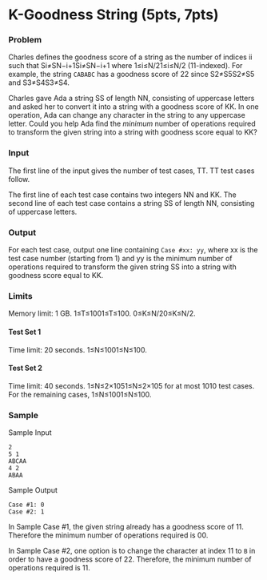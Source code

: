 # K-Goodness String (5pts, 7pts)

### Problem

Charles defines the goodness score of a string as the number of indices ii such that Si≠SN−i+1Si≠SN−i+1 where 1≤i≤N/21≤i≤N/2 (11-indexed). For example, the string `CABABC` has a goodness score of 22 since S2≠S5S2≠S5 and S3≠S4S3≠S4.

Charles gave Ada a string SS of length NN, consisting of uppercase letters and asked her to convert it into a string with a goodness score of KK. In one operation, Ada can change any character in the string to any uppercase letter. Could you help Ada find the *minimum* number of operations required to transform the given string into a string with goodness score equal to KK?

### Input

The first line of the input gives the number of test cases, TT. TT test cases follow.

The first line of each test case contains two integers NN and KK. The second line of each test case contains a string SS of length NN, consisting of uppercase letters.

### Output

For each test case, output one line containing `Case #xx: yy`, where xx is the test case number (starting from 1) and yy is the minimum number of operations required to transform the given string SS into a string with goodness score equal to KK.

### Limits

Memory limit: 1 GB.
1≤T≤1001≤T≤100.
0≤K≤N/20≤K≤N/2.

#### Test Set 1

Time limit: 20 seconds.
1≤N≤1001≤N≤100.

#### Test Set 2

Time limit: 40 seconds.
1≤N≤2×1051≤N≤2×105 for at most 1010 test cases.
For the remaining cases, 1≤N≤1001≤N≤100.



### Sample

Sample Input

```
2
5 1
ABCAA
4 2
ABAA
```

Sample Output

```
Case #1: 0
Case #2: 1
```

In Sample Case #1, the given string already has a goodness score of 11. Therefore the minimum number of operations required is 00.

In Sample Case #2, one option is to change the character at index 11 to `B` in order to have a goodness score of 22. Therefore, the minimum number of operations required is 11.
